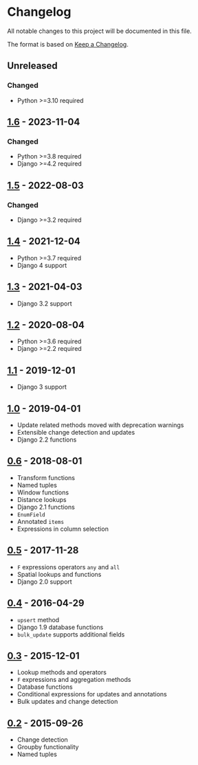 # Changelog
All notable changes to this project will be documented in this file.

The format is based on [Keep a Changelog](https://keepachangelog.com/en/1.1.0/).

## Unreleased
### Changed
* Python >=3.10 required

## [1.6](https://pypi.org/project/django-model-values/1.6/) - 2023-11-04
### Changed
* Python >=3.8 required
* Django >=4.2 required

## [1.5](https://pypi.org/project/django-model-values/1.5/) - 2022-08-03
### Changed
* Django >=3.2 required

## [1.4](https://pypi.org/project/django-model-values/1.4/) - 2021-12-04
* Python >=3.7 required
* Django 4 support

## [1.3](https://pypi.org/project/django-model-values/1.3/) - 2021-04-03
* Django 3.2 support

## [1.2](https://pypi.org/project/django-model-values/1.2/) - 2020-08-04
* Python >=3.6 required
* Django >=2.2 required

## [1.1](https://pypi.org/project/django-model-values/1.1/) - 2019-12-01
* Django 3 support

## [1.0](https://pypi.org/project/django-model-values/1.0/) - 2019-04-01
* Update related methods moved with deprecation warnings
* Extensible change detection and updates
* Django 2.2 functions

## [0.6](https://pypi.org/project/django-model-values/0.6/) - 2018-08-01
* Transform functions
* Named tuples
* Window functions
* Distance lookups
* Django 2.1 functions
* `EnumField`
* Annotated `items`
* Expressions in column selection

## [0.5](https://pypi.org/project/django-model-values/0.5/) - 2017-11-28
* `F` expressions operators `any` and `all`
* Spatial lookups and functions
* Django 2.0 support

## [0.4](https://pypi.org/project/django-model-values/0.4/) - 2016-04-29
* `upsert` method
* Django 1.9 database functions
* `bulk_update` supports additional fields

## [0.3](https://pypi.org/project/django-model-values/0.3/) - 2015-12-01
* Lookup methods and operators
* `F` expressions and aggregation methods
* Database functions
* Conditional expressions for updates and annotations
* Bulk updates and change detection

## [0.2](https://pypi.org/project/django-model-values/0.2/) - 2015-09-26
* Change detection
* Groupby functionality
* Named tuples
